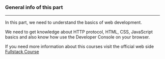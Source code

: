 ### General info of this part
---

In this part, we need to understand the basics of web development.

We need to get knowledge about HTTP protocol, HTML, CSS, JavaScript basics and also know how use the Developer Console on your browser. 

If you need more information about this courses visit the official web side [Fullstack Course](https://fullstackopen.com/ "Fullstack Course Home page") 
